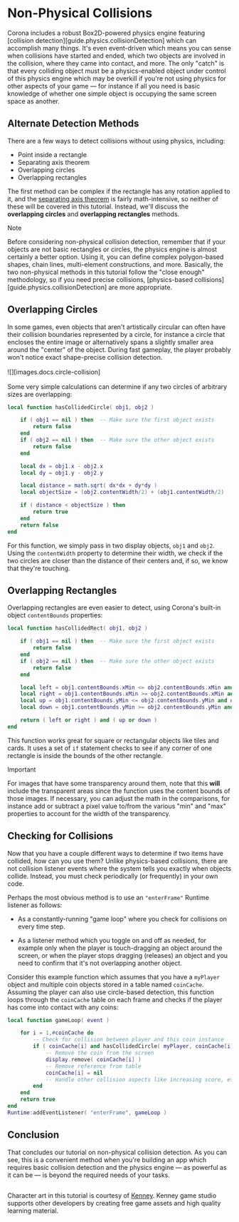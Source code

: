 
# Non-Physical Collisions

Corona includes a robust <nobr>Box2D-powered</nobr> physics engine featuring [collision detection][guide.physics.collisionDetection] which can accomplish many things. It's even <nobr>event-driven</nobr> which means you can sense when collisions have started and ended, which two objects are involved in the collision, where they came into contact, and more. The only "catch" is that every colliding object must be a <nobr>physics-enabled</nobr> object under control of this physics engine which may be overkill if you're not using physics for other aspects of your game&nbsp;&mdash; for instance if all you need is basic knowledge of whether one simple object is occupying the same screen space as another. 


## Alternate Detection Methods

There are a few ways to detect collisions without using physics, including:

* Point inside a rectangle
* Separating axis theorem
* Overlapping circles
* Overlapping rectangles

The first method can be complex if the rectangle has any rotation applied to it, and the [separating axis theorem](http://gamedev.tutsplus.com/tutorials/implementation/collision-detection-with-the-separating-axis-theorem/) is fairly <nobr>math-intensive</nobr>, so neither of these will be covered in this tutorial. Instead, we'll discuss the __overlapping&nbsp;circles__ and __overlapping&nbsp;rectangles__ methods.

<div class="guide-notebox">
<div class="notebox-title">Note</div>

Before considering <nobr>non-physical</nobr> collision detection, remember that if your objects are not basic rectangles or circles, the physics engine is almost certainly a better option. Using it, you can define complex <nobr>polygon-based</nobr> shapes, chain lines, <nobr>multi-element</nobr> constructions, and more. Basically, the two <nobr>non-physical</nobr> methods in this tutorial follow the "close&nbsp;enough" methodology, so if you need precise collisions, [physics-based collisions][guide.physics.collisionDetection] are more appropriate.

</div>


## Overlapping Circles

In some games, even objects that aren't artistically circular can often have their collision boundaries represented by a circle, for instance a circle that encloses the entire image or alternatively spans a slightly smaller area around the "center" of the object. During fast gameplay, the player probably won't notice exact <nobr>shape-precise</nobr> collision detection.

<div style="max-width: 400px; margin-top: 16px; margin-bottom: 16px;">

![][images.docs.circle-collision]

</div>

Some very simple calculations can determine if any two circles of arbitrary sizes are overlapping:

``````lua
local function hasCollidedCircle( obj1, obj2 )

	if ( obj1 == nil ) then  -- Make sure the first object exists
		return false
	end
	if ( obj2 == nil ) then  -- Make sure the other object exists
		return false
	end

	local dx = obj1.x - obj2.x
	local dy = obj1.y - obj2.y

	local distance = math.sqrt( dx*dx + dy*dy )
	local objectSize = (obj2.contentWidth/2) + (obj1.contentWidth/2)

	if ( distance < objectSize ) then
		return true
	end
	return false
end
``````

For this function, we simply pass in two display objects, `obj1` and `obj2`. Using the `contentWidth` property to determine their width, we check if the two circles are closer than the distance of their centers and, if&nbsp;so, we know that they're touching.


## Overlapping Rectangles

Overlapping rectangles are even easier to detect, using Corona's <nobr>built-in</nobr> object `contentBounds` properties:

``````lua
local function hasCollidedRect( obj1, obj2 )

	if ( obj1 == nil ) then  -- Make sure the first object exists
		return false
	end
	if ( obj2 == nil ) then  -- Make sure the other object exists
		return false
	end

	local left = obj1.contentBounds.xMin <= obj2.contentBounds.xMin and obj1.contentBounds.xMax >= obj2.contentBounds.xMin
	local right = obj1.contentBounds.xMin >= obj2.contentBounds.xMin and obj1.contentBounds.xMin <= obj2.contentBounds.xMax
	local up = obj1.contentBounds.yMin <= obj2.contentBounds.yMin and obj1.contentBounds.yMax >= obj2.contentBounds.yMin
	local down = obj1.contentBounds.yMin >= obj2.contentBounds.yMin and obj1.contentBounds.yMin <= obj2.contentBounds.yMax

	return ( left or right ) and ( up or down )
end
``````

This function works great for square or rectangular objects like tiles and cards. It uses a set of `if` statement checks to see if any corner of one rectangle is inside the bounds of the other rectangle.

<div class="guide-notebox-imp">
<div class="notebox-title-imp">Important</div>

For images that have some transparency around them, note that this __will__ include the transparent areas since the function uses the content bounds of those images. If necessary, you can adjust the math in the comparisons, for instance add or subtract a pixel value to/from the various "min" and "max" properties to account for the width of the transparency.

</div>


## Checking for Collisions

Now that you have a couple different ways to determine if two items have collided, how can you use them? Unlike <nobr>physics-based</nobr> collisions, there are not collision listener events where the system tells you exactly when objects collide. Instead, you must check periodically (or&nbsp;frequently) in your own code.

Perhaps the most obvious method is to use an `"enterFrame"` Runtime listener as follows:

* As a <nobr>constantly-running</nobr> "game&nbsp;loop" where you check for collisions on every time step.

* As a listener method which you toggle on and off as needed, for example only when the player is <nobr>touch-dragging</nobr> an object around the screen, or when the player stops dragging (releases) an object and you need to confirm that it's not overlapping another object.

Consider this example function which assumes that you have a `myPlayer` object and multiple coin objects stored in a table named `coinCache`. Assuming the player can also use <nobr>circle-based</nobr> detection, this function loops through the `coinCache` table on each frame and checks if the player has come into contact with any coins:

``````lua
local function gameLoop( event )

	for i = 1,#coinCache do
		-- Check for collision between player and this coin instance
		if ( coinCache[i] and hasCollidedCircle( myPlayer, coinCache[i] ) ) then
			-- Remove the coin from the screen
			display.remove( coinCache[i] )
			-- Remove reference from table
			coinCache[i] = nil
			-- Handle other collision aspects like increasing score, etc.
		end
	end
	return true
end
Runtime:addEventListener( "enterFrame", gameLoop )
``````


## Conclusion

That concludes our tutorial on <nobr>non-physical</nobr> collision detection. As you can see, this is a convenient method when you're building an app which requires basic collision detection and the physics engine&nbsp;&mdash; as powerful as it can&nbsp;be&nbsp;&mdash; is beyond the required needs of your tasks.


<!--- LEGAL -->

##

<div class="tiny-copy">

Character art in this tutorial is courtesy of [Kenney](http://kenney.nl/). Kenney game studio supports other developers by creating free game assets and high quality learning material.

</div>
